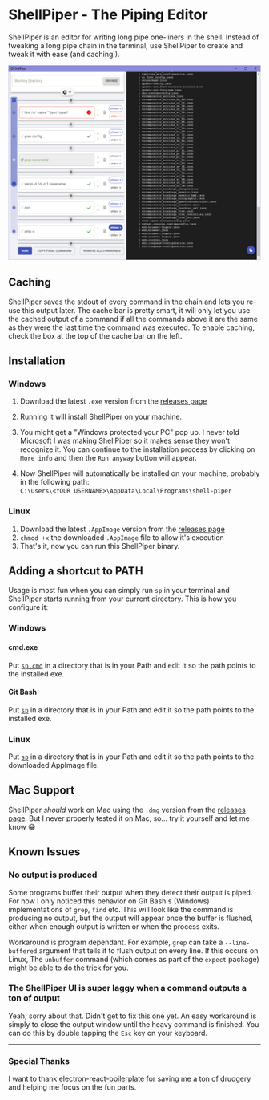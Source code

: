 # ShellPiper - The Piping Editor

ShellPiper is an editor for writing long pipe one-liners in the shell.
Instead of tweaking a long pipe chain in the terminal, use ShellPiper to create and tweak it with ease (and caching!).

![shellpiper](/pictures/shellpiper1.png)

## Caching

ShellPiper saves the stdout of every command in the chain and lets you re-use this output later.
The cache bar is pretty smart, it will only let you use the cached output of a command if all the commands above it are the same as they were the last time the command was executed.
To enable caching, check the box at the top of the cache bar on the left.

## Installation

### Windows

1. Download the latest `.exe` version from the [releases page](https://github.com/TheYarin/ShellPiper/releases)

1. Running it will install ShellPiper on your machine.

1. You might get a "Windows protected your PC" pop up. I never told Microsoft I was making ShellPiper so it makes sense they won't recognize it. You can continue to the installation process by clicking on `More info` and then the `Run anyway` button will appear.

1. Now ShellPiper will automatically be installed on your machine, probably in the following path:  
   `C:\Users\<YOUR USERNAME>\AppData\Local\Programs\shell-piper`

### Linux

1. Download the latest `.AppImage` version from the [releases page](https://github.com/TheYarin/ShellPiper/releases)
1. `chmod +x` the downloaded `.AppImage` file to allow it's execution
1. That's it, now you can run this ShellPiper binary.

## Adding a shortcut to PATH

Usage is most fun when you can simply run `sp` in your terminal and ShellPiper starts running from your current directory. This is how you configure it:

### Windows

#### cmd.exe

Put [`sp.cmd`](/shortcut-examples/sp.cmd) in a directory that is in your Path and edit it so the path points to the installed exe.

#### Git Bash

Put [`sp`](/shortcut-examples/sp) in a directory that is in your Path and edit it so the path points to the installed exe.

### Linux

Put [`sp`](/shortcut-examples/sp) in a directory that is in your Path and edit it so the path points to the downloaded AppImage file.

## Mac Support

ShellPiper _should_ work on Mac using the `.dmg` version from the [releases page](https://github.com/TheYarin/ShellPiper/releases). But I never properly tested it on Mac, so... try it yourself and let me know 😁

## Known Issues

### No output is produced

Some programs buffer their output when they detect their output is piped. For now I only noticed this behavior on Git Bash's (Windows) implementations of `grep`, `find` etc. This will look like the command is producing no output, but the output will appear once the buffer is flushed, either when enough output is written or when the process exits.

Workaround is program dependant. For example, `grep` can take a `--line-buffered` argument that tells it to flush output on every line.
If this occurs on Linux, The `unbuffer` command (which comes as part of the `expect` package) might be able to do the trick for you.

### The ShellPiper UI is super laggy when a command outputs a ton of output

Yeah, sorry about that. Didn't get to fix this one yet. An easy workaround is simply to close the output window until the heavy command is finished. You can do this by double tapping the `Esc` key on your keyboard.

---

### Special Thanks

I want to thank [electron-react-boilerplate](https://electron-react-boilerplate.js.org/) for saving me a ton of drudgery and helping me focus on the fun parts.
